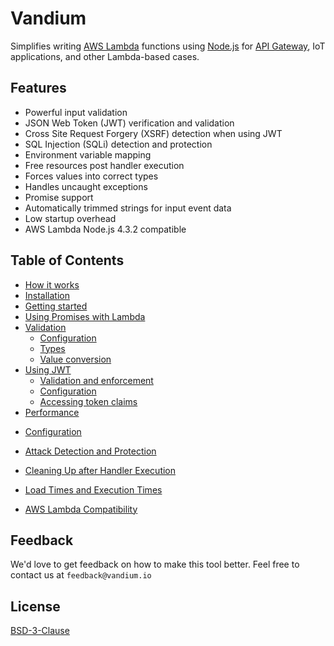 # Vandium

Simplifies writing [AWS Lambda](https://aws.amazon.com/lambda/details) functions using [Node.js](https://nodejs.org) for [API Gateway](https://aws.amazon.com/api-gateway), IoT applications, and other Lambda-based cases.

## Features
* Powerful input validation
* JSON Web Token (JWT) verification and validation
* Cross Site Request Forgery (XSRF) detection when using JWT
* SQL Injection (SQLi) detection and protection
* Environment variable mapping
* Free resources post handler execution
* Forces values into correct types
* Handles uncaught exceptions
* Promise support
* Automatically trimmed strings for input event data
* Low startup overhead
* AWS Lambda Node.js 4.3.2 compatible


## Table of Contents
- [How it works](how-it-works.md)
- [Installation](installation.md)
- [Getting started](getting-started.md)
- [Using Promises with Lambda](promises.md)
- [Validation](validation)
    - [Configuration](validation/configuration.md)
    - [Types](validation/types)
    - [Value conversion](validation/value-conversion.md)
- [Using JWT](using-jwt)
    - [Validation and enforcement](using-jwt/validation-and-enforcement.md)
    - [Configuration](using-jwt/configuration)
    - [Accessing token claims](using-jwt/accessing-token-claims.md)
- [Performance](performance.md)



* [Configuration](configuration.md)


* [Attack Detection and Protection](protection.md)

* [Cleaning Up after Handler Execution](cleanup.md)

* [Load Times and Execution Times](performance.md)

* [AWS Lambda Compatibility](compatability.md)


## Feedback

We'd love to get feedback on how to make this tool better. Feel free to contact us at `feedback@vandium.io`


## License

[BSD-3-Clause](https://en.wikipedia.org/wiki/BSD_licenses)

